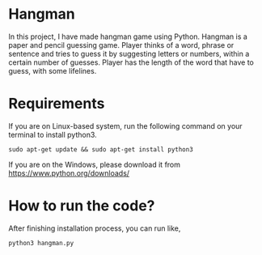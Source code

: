 # Hangman
In this project, I have made hangman game using Python. Hangman is a paper and pencil guessing game. Player thinks of a word, phrase or sentence and tries to guess it by suggesting letters or numbers, within a certain number of guesses. Player has the length of the word that have to guess, with some lifelines.

# Requirements
If you are on Linux-based system, run the following command on your terminal to install python3.

```sudo apt-get update && sudo apt-get install python3```

If you are on the Windows, please download it from https://www.python.org/downloads/

# How to run the code?

After finishing installation process, you can run like,

```python3 hangman.py```
